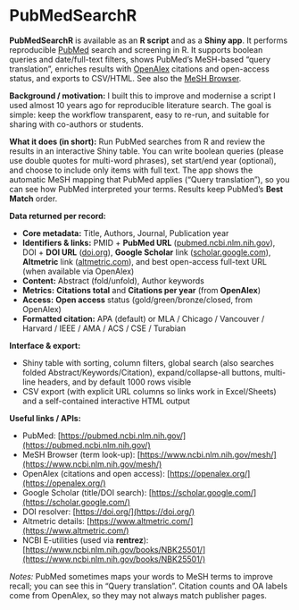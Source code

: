 # PubMedSearchR

**PubMedSearchR** is available as an **R script** and as a **Shiny app**. It performs reproducible [PubMed](https://pubmed.ncbi.nlm.nih.gov/) search and screening in R. It supports boolean queries and date/full-text filters, shows PubMed’s MeSH-based “query translation”, enriches results with [OpenAlex](https://openalex.org/) citations and open-access status, and exports to CSV/HTML. See also the [MeSH Browser](https://www.ncbi.nlm.nih.gov/mesh/).

**Background / motivation:**
I built this to improve and modernise a script I used almost 10 years ago for reproducible literature search. The goal is simple: keep the workflow transparent, easy to re-run, and suitable for sharing with co-authors or students.

**What it does (in short):**
Run PubMed searches from R and review the results in an interactive Shiny table. You can write boolean queries (please use double quotes for multi-word phrases), set start/end year (optional), and choose to include only items with full text. The app shows the automatic MeSH mapping that PubMed applies (“Query translation”), so you can see how PubMed interpreted your terms. Results keep PubMed’s **Best Match** order.

**Data returned per record:**

* **Core metadata:** Title, Authors, Journal, Publication year
* **Identifiers & links:** PMID + **PubMed URL** ([pubmed.ncbi.nlm.nih.gov](https://pubmed.ncbi.nlm.nih.gov/)), DOI + **DOI URL** ([doi.org](https://doi.org/)), **Google Scholar** link ([scholar.google.com](https://scholar.google.com/)), **Altmetric** link ([altmetric.com](https://www.altmetric.com/)), and best open-access full-text URL (when available via OpenAlex)
* **Content:** Abstract (fold/unfold), Author keywords
* **Metrics:** **Citations total** and **Citations per year** (from **OpenAlex**)
* **Access:** **Open access** status (gold/green/bronze/closed, from OpenAlex)
* **Formatted citation:** APA (default) or MLA / Chicago / Vancouver / Harvard / IEEE / AMA / ACS / CSE / Turabian

**Interface & export:**

* Shiny table with sorting, column filters, global search (also searches folded Abstract/Keywords/Citation), expand/collapse-all buttons, multi-line headers, and by default 1000 rows visible
* CSV export (with explicit URL columns so links work in Excel/Sheets) and a self-contained interactive HTML output

**Useful links / APIs:**

* PubMed: [https://pubmed.ncbi.nlm.nih.gov/](https://pubmed.ncbi.nlm.nih.gov/)
* MeSH Browser (term look-up): [https://www.ncbi.nlm.nih.gov/mesh/](https://www.ncbi.nlm.nih.gov/mesh/)
* OpenAlex (citations and open access): [https://openalex.org/](https://openalex.org/)
* Google Scholar (title/DOI search): [https://scholar.google.com/](https://scholar.google.com/)
* DOI resolver: [https://doi.org/](https://doi.org/)
* Altmetric details: [https://www.altmetric.com/](https://www.altmetric.com/)
* NCBI E-utilities (used via **rentrez**): [https://www.ncbi.nlm.nih.gov/books/NBK25501/](https://www.ncbi.nlm.nih.gov/books/NBK25501/)

*Notes:* PubMed sometimes maps your words to MeSH terms to improve recall; you can see this in “Query translation”. Citation counts and OA labels come from OpenAlex, so they may not always match publisher pages.
